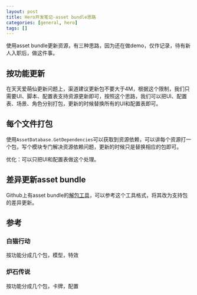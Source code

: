 ```yaml
---
layout: post
title: Hero开发笔记-asset bundle思路
categories: [general, hero]
tags: []
---
```

使用asset bundle更新资源，有三种思路，因为还在做demo，仅作记录，待有新人入职后，做这件事。

## 按功能更新 ##
在天天爱萌仙更新问题上，渠道建议更新包不要大于4M，根据这个限制，我们只需要UI、脚本、配置表支持资源更新即可，按照这个思路，我们可以把UI、配置表、场景、角色分别打包，更新的时候替换所有的UI和配置表即可。

## 每个文件打包 ##
使用`AssetDatabase.GetDependencies`可以获取到资源依赖，可以讲每个资源打一个包，写个模块专门解决资源依赖问题，更新的时候只是替换相应的包即可。

优化：可以只把UI和配置表做这个处理。

## 差异更新asset bundle ##
Github上有asset bundle的[解包工具](https://github.com/ata4/disunity)，可以参考这个工具格式，将其改为支持包的差异更新。

## 参考 ##
### 白猫行动 ###
按功能分成几个包，模型，特效
### 炉石传说 ###
按功能分成几个包，卡牌，配置